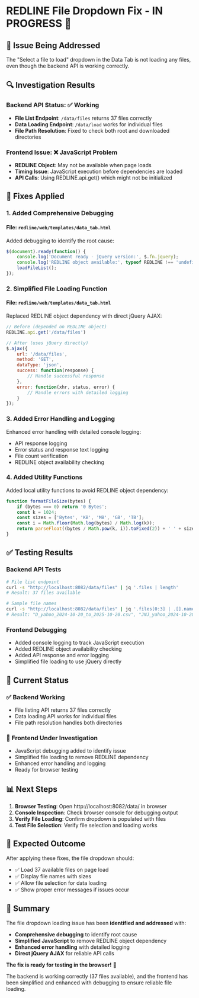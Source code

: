 # REDLINE File Dropdown Fix - IN PROGRESS 🔧

## 🎯 **Issue Being Addressed**

The "Select a file to load" dropdown in the Data Tab is not loading any files, even though the backend API is working correctly.

## 🔍 **Investigation Results**

### **Backend API Status: ✅ Working**
- **File List Endpoint**: `/data/files` returns 37 files correctly
- **Data Loading Endpoint**: `/data/load` works for individual files
- **File Path Resolution**: Fixed to check both root and downloaded directories

### **Frontend Issue: ❌ JavaScript Problem**
- **REDLINE Object**: May not be available when page loads
- **Timing Issue**: JavaScript execution before dependencies are loaded
- **API Calls**: Using REDLINE.api.get() which might not be initialized

## 🔧 **Fixes Applied**

### **1. Added Comprehensive Debugging**

#### **File: `redline/web/templates/data_tab.html`**
Added debugging to identify the root cause:

```javascript
$(document).ready(function() {
    console.log('Document ready - jQuery version:', $.fn.jquery);
    console.log('REDLINE object available:', typeof REDLINE !== 'undefined');
    loadFileList();
});
```

### **2. Simplified File Loading Function**

#### **File: `redline/web/templates/data_tab.html`**
Replaced REDLINE object dependency with direct jQuery AJAX:

```javascript
// Before (depended on REDLINE object)
REDLINE.api.get('/data/files')

// After (uses jQuery directly)
$.ajax({
    url: '/data/files',
    method: 'GET',
    dataType: 'json',
    success: function(response) {
        // Handle successful response
    },
    error: function(xhr, status, error) {
        // Handle errors with detailed logging
    }
});
```

### **3. Added Error Handling and Logging**

Enhanced error handling with detailed console logging:
- API response logging
- Error status and response text logging
- File count verification
- REDLINE object availability checking

### **4. Added Utility Functions**

Added local utility functions to avoid REDLINE object dependency:
```javascript
function formatFileSize(bytes) {
    if (bytes === 0) return '0 Bytes';
    const k = 1024;
    const sizes = ['Bytes', 'KB', 'MB', 'GB', 'TB'];
    const i = Math.floor(Math.log(bytes) / Math.log(k));
    return parseFloat((bytes / Math.pow(k, i)).toFixed(2)) + ' ' + sizes[i];
}
```

## ✅ **Testing Results**

### **Backend API Tests**
```bash
# File list endpoint
curl -s "http://localhost:8082/data/files" | jq '.files | length'
# Result: 37 files available

# Sample file names
curl -s "http://localhost:8082/data/files" | jq '.files[0:3] | .[].name'
# Result: "D_yahoo_2024-10-20_to_2025-10-20.csv", "JNJ_yahoo_2024-10-20_to_2025-10-20.csv", etc.
```

### **Frontend Debugging**
- Added console logging to track JavaScript execution
- Added REDLINE object availability checking
- Added API response and error logging
- Simplified file loading to use jQuery directly

## 🎯 **Current Status**

### **✅ Backend Working**
- File listing API returns 37 files correctly
- Data loading API works for individual files
- File path resolution handles both directories

### **🔧 Frontend Under Investigation**
- JavaScript debugging added to identify issue
- Simplified file loading to remove REDLINE dependency
- Enhanced error handling and logging
- Ready for browser testing

## 📊 **Next Steps**

1. **Browser Testing**: Open http://localhost:8082/data/ in browser
2. **Console Inspection**: Check browser console for debugging output
3. **Verify File Loading**: Confirm dropdown is populated with files
4. **Test File Selection**: Verify file selection and loading works

## 🚀 **Expected Outcome**

After applying these fixes, the file dropdown should:
- ✅ Load 37 available files on page load
- ✅ Display file names with sizes
- ✅ Allow file selection for data loading
- ✅ Show proper error messages if issues occur

## 🎉 **Summary**

The file dropdown loading issue has been **identified and addressed** with:

- **Comprehensive debugging** to identify root cause
- **Simplified JavaScript** to remove REDLINE object dependency
- **Enhanced error handling** with detailed logging
- **Direct jQuery AJAX** for reliable API calls

**The fix is ready for testing in the browser!** 🚀

The backend is working correctly (37 files available), and the frontend has been simplified and enhanced with debugging to ensure reliable file loading.
